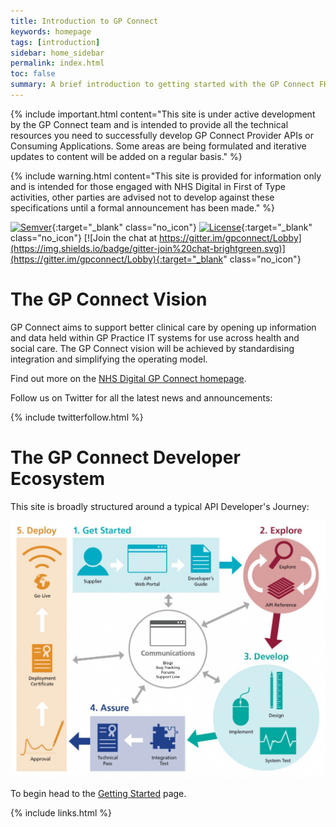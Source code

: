 ```yaml
---
title: Introduction to GP Connect
keywords: homepage
tags: [introduction]
sidebar: home_sidebar
permalink: index.html
toc: false
summary: A brief introduction to getting started with the GP Connect FHIR&reg; APIs.
---
```


{% include important.html content="This site is under active development by the GP Connect team and is intended to provide all the technical resources you need to successfully develop GP Connect Provider APIs or Consuming Applications. Some areas are being formulated and iterative updates to content will be added on a regular basis." %}

{% include warning.html content="This site is provided for information only and is intended for those engaged with NHS Digital in First of Type activities, other parties are advised not to develop against these specifications until a formal announcement has been made." %}

[![Semver](http://img.shields.io/badge/semver-2.0.0-yellow.svg)](http://semver.org/spec/v2.0.0.html){:target="_blank" class="no_icon"} [![License](http://img.shields.io/:license-apache2-blue.svg)](http://www.apache.org/licenses/LICENSE-2.0.html){:target="_blank" class="no_icon"} [![Join the chat at https://gitter.im/gpconnect/Lobby](https://img.shields.io/badge/gitter-join%20chat-brightgreen.svg)](https://gitter.im/gpconnect/Lobby){:target="_blank" class="no_icon"}

# The GP Connect Vision #

GP Connect aims to support better clinical care by opening up information and data held within GP Practice IT systems for use across health and social care. The GP Connect vision will be achieved by standardising integration and simplifying the operating model.

Find out more on the [NHS Digital GP Connect homepage](http://systems.digital.nhs.uk/gpsoc/interface/gpconnect).

Follow us on Twitter for all the latest news and announcements:

{% include twitterfollow.html %}

# The GP Connect Developer Ecosystem #

This site is broadly structured around a typical API Developer's Journey:

![NHS API Development Journey](images/development/NHS_API_Development_Journey-1024x835.jpg)

To begin head to the [Getting Started](overview_engage.html) page.

{% include links.html %}